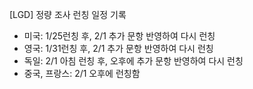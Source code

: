 [LGD] 정량 조사 런칭 일정 기록


- 미국: 1/25런칭 후, 2/1 추가 문항 반영하여 다시 런칭
- 영국: 1/31런칭 후, 2/1 추가 문항 반영하여 다시 런칭
- 독일: 2/1 아침 런칭 후, 오후에 추가 문항 반영하여 다시 런칭
- 중국, 프랑스: 2/1 오후에 런칭함
